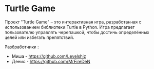 # Turtle Game

Проект "Turtle Game" – это интерактивная игра, разработанная с использованием библиотеки Turtle в Python. Игра предлагает пользователю управлять черепашкой, чтобы достичь определённых целей или избегать препятствий.


Разбработчики :
- Миша - https://github.com/Levelshiz
- Денис - https://github.com/MrFireDeN

